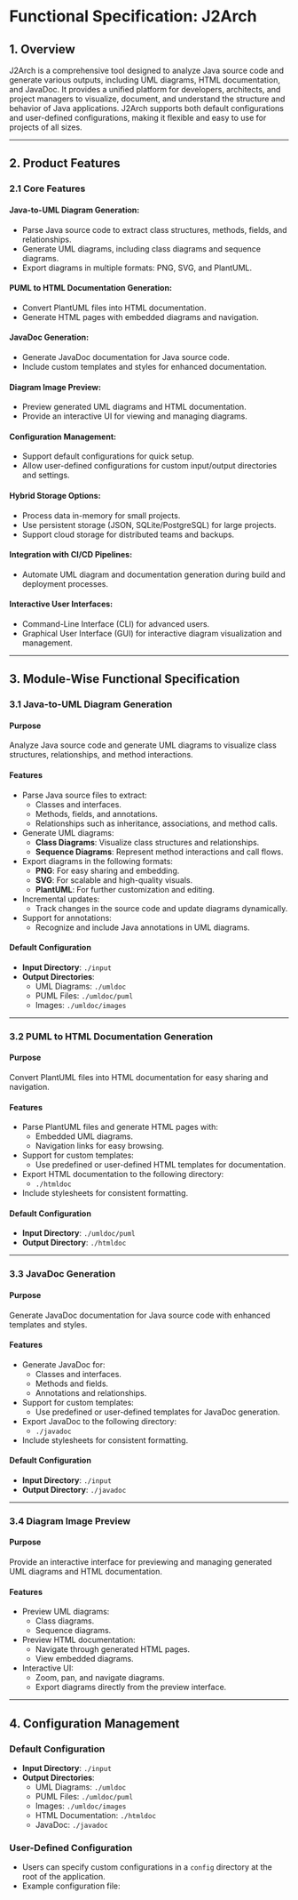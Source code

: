 # Functional Specification: J2Arch

## 1. Overview

J2Arch is a comprehensive tool designed to analyze Java source code and generate various outputs, including UML diagrams, HTML documentation, and JavaDoc. It provides a unified platform for developers, architects, and project managers to visualize, document, and understand the structure and behavior of Java applications. J2Arch supports both default configurations and user-defined configurations, making it flexible and easy to use for projects of all sizes.

---

## 2. Product Features

### 2.1 Core Features

#### Java-to-UML Diagram Generation:
- Parse Java source code to extract class structures, methods, fields, and relationships.
- Generate UML diagrams, including class diagrams and sequence diagrams.
- Export diagrams in multiple formats: PNG, SVG, and PlantUML.

#### PUML to HTML Documentation Generation:
- Convert PlantUML files into HTML documentation.
- Generate HTML pages with embedded diagrams and navigation.

#### JavaDoc Generation:
- Generate JavaDoc documentation for Java source code.
- Include custom templates and styles for enhanced documentation.

#### Diagram Image Preview:
- Preview generated UML diagrams and HTML documentation.
- Provide an interactive UI for viewing and managing diagrams.

#### Configuration Management:
- Support default configurations for quick setup.
- Allow user-defined configurations for custom input/output directories and settings.

#### Hybrid Storage Options:
- Process data in-memory for small projects.
- Use persistent storage (JSON, SQLite/PostgreSQL) for large projects.
- Support cloud storage for distributed teams and backups.

#### Integration with CI/CD Pipelines:
- Automate UML diagram and documentation generation during build and deployment processes.

#### Interactive User Interfaces:
- Command-Line Interface (CLI) for advanced users.
- Graphical User Interface (GUI) for interactive diagram visualization and management.

---

## 3. Module-Wise Functional Specification

### 3.1 Java-to-UML Diagram Generation

#### Purpose
Analyze Java source code and generate UML diagrams to visualize class structures, relationships, and method interactions.

#### Features
- Parse Java source files to extract:
  - Classes and interfaces.
  - Methods, fields, and annotations.
  - Relationships such as inheritance, associations, and method calls.
- Generate UML diagrams:
  - **Class Diagrams**: Visualize class structures and relationships.
  - **Sequence Diagrams**: Represent method interactions and call flows.
- Export diagrams in the following formats:
  - **PNG**: For easy sharing and embedding.
  - **SVG**: For scalable and high-quality visuals.
  - **PlantUML**: For further customization and editing.
- Incremental updates:
  - Track changes in the source code and update diagrams dynamically.
- Support for annotations:
  - Recognize and include Java annotations in UML diagrams.

#### Default Configuration
- **Input Directory**: `./input`
- **Output Directories**:
  - UML Diagrams: `./umldoc`
  - PUML Files: `./umldoc/puml`
  - Images: `./umldoc/images`

---

### 3.2 PUML to HTML Documentation Generation

#### Purpose
Convert PlantUML files into HTML documentation for easy sharing and navigation.

#### Features
- Parse PlantUML files and generate HTML pages with:
  - Embedded UML diagrams.
  - Navigation links for easy browsing.
- Support for custom templates:
  - Use predefined or user-defined HTML templates for documentation.
- Export HTML documentation to the following directory:
  - `./htmldoc`
- Include stylesheets for consistent formatting.

#### Default Configuration
- **Input Directory**: `./umldoc/puml`
- **Output Directory**: `./htmldoc`

---

### 3.3 JavaDoc Generation

#### Purpose
Generate JavaDoc documentation for Java source code with enhanced templates and styles.

#### Features
- Generate JavaDoc for:
  - Classes and interfaces.
  - Methods and fields.
  - Annotations and relationships.
- Support for custom templates:
  - Use predefined or user-defined templates for JavaDoc generation.
- Export JavaDoc to the following directory:
  - `./javadoc`
- Include stylesheets for consistent formatting.

#### Default Configuration
- **Input Directory**: `./input`
- **Output Directory**: `./javadoc`

---

### 3.4 Diagram Image Preview

#### Purpose
Provide an interactive interface for previewing and managing generated UML diagrams and HTML documentation.

#### Features
- Preview UML diagrams:
  - Class diagrams.
  - Sequence diagrams.
- Preview HTML documentation:
  - Navigate through generated HTML pages.
  - View embedded diagrams.
- Interactive UI:
  - Zoom, pan, and navigate diagrams.
  - Export diagrams directly from the preview interface.

---

## 4. Configuration Management

### Default Configuration
- **Input Directory**: `./input`
- **Output Directories**:
  - UML Diagrams: `./umldoc`
  - PUML Files: `./umldoc/puml`
  - Images: `./umldoc/images`
  - HTML Documentation: `./htmldoc`
  - JavaDoc: `./javadoc`

### User-Defined Configuration
- Users can specify custom configurations in a `config` directory at the root of the application.
- Example configuration file:
  ```application.properties
  